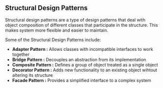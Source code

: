 ## Structural Design Patterns

Structural design patterns are a type of design patterns that deal with object composition of different classes that participate in the structure. This makes system more flexible and easier to maintain.


Some of the Structural Design Patterns include:

- **Adapter Pattern :**  Allows classes with incompatible interfaces to work together
- **Bridge Pattern :** Decouples an abstraction from its implementation
- **Composite Pattern :** Defines a group of object treated as a single object
- **Decorator Pattern :** Adds new functionality to an existing object wihtout altering its structure
- **Facade Pattern :** Provides a simplified interface to a complex system